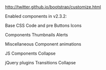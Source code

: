http://twitter.github.io/bootstrap/customize.html

Enabled components in v2.3.2:

Base CSS
  Code and pre
  Buttons
  Icons

Components
  Thumbnails
  Alerts

Miscellaneous
  Component animations

JS Components
  Collapse

jQuery plugins
  Transitions
  Collapse
